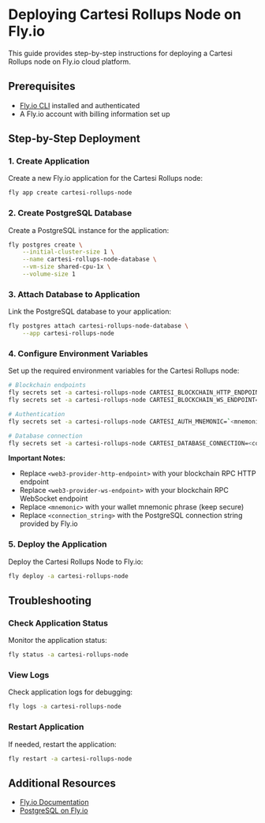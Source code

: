# Deploying Cartesi Rollups Node on Fly.io

This guide provides step-by-step instructions for deploying a Cartesi Rollups node on Fly.io cloud platform.

## Prerequisites

- [Fly.io CLI](https://fly.io/docs/hands-on/install-flyctl/) installed and authenticated
- A Fly.io account with billing information set up

## Step-by-Step Deployment

### 1. Create Application

Create a new Fly.io application for the Cartesi Rollups node:

```sh
fly app create cartesi-rollups-node
```

### 2. Create PostgreSQL Database

Create a PostgreSQL instance for the application:

```sh
fly postgres create \
    --initial-cluster-size 1 \
    --name cartesi-rollups-node-database \
    --vm-size shared-cpu-1x \
    --volume-size 1
```

### 3. Attach Database to Application

Link the PostgreSQL database to your application:

```sh
fly postgres attach cartesi-rollups-node-database \
    --app cartesi-rollups-node
```

### 4. Configure Environment Variables

Set up the required environment variables for the Cartesi Rollups node:

```sh
# Blockchain endpoints
fly secrets set -a cartesi-rollups-node CARTESI_BLOCKCHAIN_HTTP_ENDPOINT=<web3-provider-http-endpoint>
fly secrets set -a cartesi-rollups-node CARTESI_BLOCKCHAIN_WS_ENDPOINT=<web3-provider-ws-endpoint>

# Authentication
fly secrets set -a cartesi-rollups-node CARTESI_AUTH_MNEMONIC=`<mnemonic>`

# Database connection
fly secrets set -a cartesi-rollups-node CARTESI_DATABASE_CONNECTION=<connection_string>
```

**Important Notes:**
- Replace `<web3-provider-http-endpoint>` with your blockchain RPC HTTP endpoint
- Replace `<web3-provider-ws-endpoint>` with your blockchain RPC WebSocket endpoint
- Replace `<mnemonic>` with your wallet mnemonic phrase (keep secure)
- Replace `<connection_string>` with the PostgreSQL connection string provided by Fly.io

### 5. Deploy the Application

Deploy the Cartesi Rollups Node to Fly.io:

```sh
fly deploy -a cartesi-rollups-node
```


## Troubleshooting

### Check Application Status

Monitor the application status:

```sh
fly status -a cartesi-rollups-node
```

### View Logs

Check application logs for debugging:

```sh
fly logs -a cartesi-rollups-node
```

### Restart Application

If needed, restart the application:

```sh
fly restart -a cartesi-rollups-node
```

## Additional Resources

- [Fly.io Documentation](https://fly.io/docs/)
- [PostgreSQL on Fly.io](https://fly.io/docs/postgres/)
